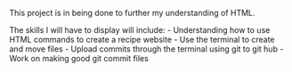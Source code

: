 This project is in being done to further my understanding of HTML.

The skills I will have to display will include:
    - Understanding how to use HTML commands to create a recipe website
    - Use the terminal to create and move files
    - Upload commits through the terminal using git to git hub
    - Work on making good git commit files